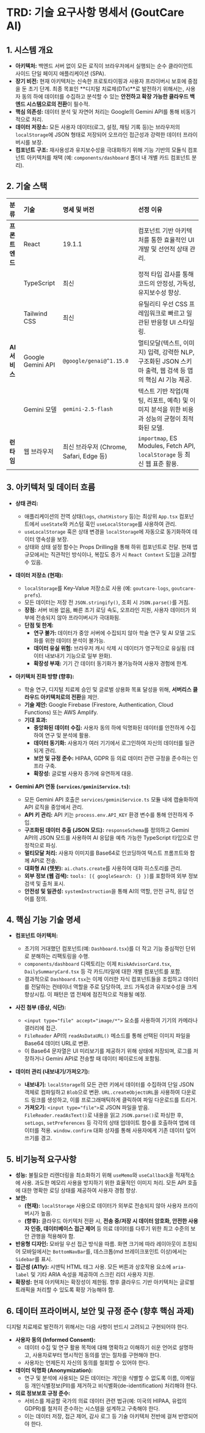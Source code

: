# TRD: 기술 요구사항 명세서 (GoutCare AI)

## 1. 시스템 개요

*   **아키텍처:** 백엔드 서버 없이 모든 로직이 브라우저에서 실행되는 순수 클라이언트 사이드 단일 페이지 애플리케이션 (SPA).
*   **장기 비전:** 현재 아키텍처는 신속한 프로토타이핑과 사용자 프라이버시 보호에 중점을 둔 초기 단계. 최종 목표인 **디지털 치료제(DTx)**로 발전하기 위해서는, 사용자 동의 하에 데이터를 수집하고 분석할 수 있는 **안전하고 확장 가능한 클라우드 백엔드 시스템으로의 전환**이 필수적.
*   **핵심 의존성:** 데이터 분석 및 자연어 처리는 Google의 Gemini API를 통해 비동기적으로 처리.
*   **데이터 저장소:** 모든 사용자 데이터(로그, 설정, 채팅 기록 등)는 브라우저의 `localStorage`에 JSON 형태로 저장되어 오프라인 접근성과 강력한 데이터 프라이버시를 보장.
*   **컴포넌트 구조:** 재사용성과 유지보수성을 극대화하기 위해 기능 기반의 모듈식 컴포넌트 아키텍처를 채택 (예: `components/dashboard` 폴더 내 개별 카드 컴포넌트 분리).

## 2. 기술 스택

| 분류 | 기술 | 명세 및 버전 | 선정 이유 |
| :--- | :--- | :--- | :--- |
| **프론트엔드** | React | 19.1.1 | 컴포넌트 기반 아키텍처를 통한 효율적인 UI 개발 및 선언적 상태 관리. |
| | TypeScript | 최신 | 정적 타입 검사를 통해 코드의 안정성, 가독성, 유지보수성 향상. |
| | Tailwind CSS | 최신 | 유틸리티 우선 CSS 프레임워크로 빠르고 일관된 반응형 UI 스타일링. |
| **AI 서비스** | Google Gemini API | `@google/genai@^1.15.0` | 멀티모달(텍스트, 이미지) 입력, 강력한 NLP, 구조화된 JSON 스키마 출력, 웹 검색 등 앱의 핵심 AI 기능 제공. |
| | Gemini 모델 | `gemini-2.5-flash` | 텍스트 기반 작업(채팅, 리포트, 예측) 및 이미지 분석을 위한 비용과 성능의 균형이 최적화된 모델. |
| **런타임** | 웹 브라우저 | 최신 브라우저 (Chrome, Safari, Edge 등) | `importmap`, ES Modules, Fetch API, `localStorage` 등 최신 웹 표준 활용. |

## 3. 아키텍처 및 데이터 흐름

*   **상태 관리:**
    *   애플리케이션의 전역 상태(`logs`, `chatHistory` 등)는 최상위 `App.tsx` 컴포넌트에서 `useState`와 커스텀 훅인 `useLocalStorage`를 사용하여 관리.
    *   `useLocalStorage` 훅은 상태 변경을 `localStorage`에 자동으로 동기화하여 데이터 영속성을 보장.
    *   상태와 상태 설정 함수는 Props Drilling을 통해 하위 컴포넌트로 전달. 현재 앱 규모에서는 직관적인 방식이나, 복잡도 증가 시 `React Context` 도입을 고려할 수 있음.

*   **데이터 저장소 (현재):**
    *   `localStorage`를 Key-Value 저장소로 사용 (예: `goutcare-logs`, `goutcare-prefs`).
    *   모든 데이터는 저장 전 `JSON.stringify()`, 조회 시 `JSON.parse()`를 거침.
    *   **장점:** 서버 비용 없음, 빠른 초기 로딩 속도, 오프라인 지원, 사용자 데이터가 외부에 전송되지 않아 프라이버시가 극대화됨.
    *   **단점 및 한계:**
        *   **연구 불가:** 데이터가 중앙 서버에 수집되지 않아 학술 연구 및 AI 모델 고도화를 위한 데이터 분석이 불가능.
        *   **데이터 유실 위험:** 브라우저 캐시 삭제 시 데이터가 영구적으로 유실됨 (데이터 내보내기 기능으로 일부 완화).
        *   **확장성 부재:** 기기 간 데이터 동기화가 불가능하여 사용자 경험에 한계.

*   **아키텍처 진화 방향 (향후):**
    *   학술 연구, 디지털 치료제 승인 및 글로벌 상용화 목표 달성을 위해, **서버리스 클라우드 아키텍처로의 전환**을 제안.
    *   **기술 제안:** Google Firebase (Firestore, Authentication, Cloud Functions) 또는 AWS Amplify.
    *   **기대 효과:**
        *   **중앙화된 데이터 수집:** 사용자 동의 하에 익명화된 데이터를 안전하게 수집하여 연구 및 분석에 활용.
        *   **데이터 동기화:** 사용자가 여러 기기에서 로그인하여 자신의 데이터를 일관되게 관리.
        *   **보안 및 규정 준수:** HIPAA, GDPR 등 의료 데이터 관련 규정을 준수하는 인프라 구축.
        *   **확장성:** 글로벌 사용자 증가에 유연하게 대응.

*   **Gemini API 연동 (`services/geminiService.ts`):**
    *   모든 Gemini API 호출은 `services/geminiService.ts` 모듈 내에 캡슐화하여 API 로직을 중앙에서 관리.
    *   **API 키 관리:** API 키는 `process.env.API_KEY` 환경 변수를 통해 안전하게 주입.
    *   **구조화된 데이터 추출 (JSON 모드):** `responseSchema`를 정의하고 Gemini API의 JSON 모드를 사용하여 AI 응답을 예측 가능한 TypeScript 타입으로 안정적으로 파싱.
    *   **멀티모달 처리:** 사용자 이미지를 Base64로 인코딩하여 텍스트 프롬프트와 함께 API로 전송.
    *   **대화형 AI (챗봇):** `ai.chats.create`를 사용하여 대화 히스토리를 관리.
    *   **외부 정보 (웹 검색):** `tools: [{ googleSearch: {} }]`를 포함하여 외부 정보 검색 및 출처 표시.
    *   **안전성 및 일관성:** `systemInstruction`을 통해 AI의 역할, 안전 규칙, 응답 언어를 정의.

## 4. 핵심 기능 기술 명세

*   **컴포넌트 아키텍처:**
    *   초기의 거대했던 컴포넌트(예: `Dashboard.tsx`)를 더 작고 기능 중심적인 단위로 분해하는 리팩토링을 수행.
    *   `components/dashboard` 디렉토리는 이제 `RiskAdvisorCard.tsx`, `DailySummaryCard.tsx` 등 각 카드/타일에 대한 개별 컴포넌트를 포함.
    *   결과적으로 `Dashboard.tsx`는 이제 이러한 자식 컴포넌트들을 조립하고 데이터를 전달하는 컨테이너 역할을 주로 담당하여, 코드 가독성과 유지보수성을 크게 향상시킴. 이 패턴은 앱 전체에 점진적으로 적용될 예정.

*   **사진 첨부 (증상, 식단):**
    *   `<input type="file" accept="image/*">` 요소를 사용하여 기기의 카메라나 갤러리에 접근.
    *   `FileReader` API의 `readAsDataURL()` 메소드를 통해 선택된 이미지 파일을 Base64 데이터 URL로 변환.
    *   이 Base64 문자열은 UI 미리보기를 제공하기 위해 상태에 저장되며, 로그를 저장하거나 Gemini API로 전송할 때 데이터 페이로드에 포함됨.

*   **데이터 관리 (내보내기/가져오기):**
    *   **내보내기:** `localStorage`의 모든 관련 키에서 데이터를 수집하여 단일 JSON 객체로 컴파일하고 `Blob`으로 변환. `URL.createObjectURL`을 사용하여 다운로드 링크를 생성하고, 이를 프로그래매틱하게 클릭하여 파일 다운로드를 트리거.
    *   **가져오기:** `<input type="file">`로 JSON 파일을 받음. `FileReader.readAsText()`로 내용을 읽고 `JSON.parse()`로 파싱한 후, `setLogs`, `setPreferences` 등 각각의 상태 업데이트 함수를 호출하여 앱에 데이터를 적용. `window.confirm` 대화 상자를 통해 사용자에게 기존 데이터 덮어쓰기를 경고.

## 5. 비기능적 요구사항

*   **성능:** 불필요한 리렌더링을 최소화하기 위해 `useMemo`와 `useCallback`을 적재적소에 사용. 과도한 메모리 사용을 방지하기 위한 효율적인 이미지 처리. 모든 API 호출에 대한 명확한 로딩 상태를 제공하여 사용자 경험 향상.
*   **보안:**
    *   **(현재):** `localStorage` 사용으로 데이터가 외부로 전송되지 않아 사용자 프라이버시가 높음.
    *   **(향후):** 클라우드 아키텍처 전환 시, **전송 중/저장 시 데이터 암호화, 안전한 사용자 인증, 데이터베이스 접근 제어** 등 의료 데이터를 다루기 위한 최고 수준의 보안 관행을 적용해야 함.
*   **반응형 디자인:** 모바일 우선 접근 방식을 따름. 화면 크기에 따라 레이아웃이 조정되어 모바일에서는 `BottomNavBar`를, 데스크톱(md 브레이크포인트 이상)에서는 `Sidebar`를 표시.
*   **접근성 (A11y):** 시맨틱 HTML 태그 사용. 모든 버튼과 상호작용 요소에 `aria-label` 및 기타 ARIA 속성을 제공하여 스크린 리더 사용자 지원.
*   **확장성:** 현재 아키텍처는 확장성이 제한됨. 향후 클라우드 기반 아키텍처는 글로벌 트래픽을 처리할 수 있도록 확장 가능해야 함.

## 6. 데이터 프라이버시, 보안 및 규정 준수 (향후 핵심 과제)

디지털 치료제로 발전하기 위해서는 다음 사항이 반드시 고려되고 구현되어야 한다.

*   **사용자 동의 (Informed Consent):**
    *   데이터 수집 및 연구 활용 목적에 대해 명확하고 이해하기 쉬운 언어로 설명하고, 사용자로부터 명시적인 동의를 얻는 절차를 구현해야 한다.
    *   사용자는 언제든지 자신의 동의를 철회할 수 있어야 한다.
*   **데이터 익명화 (Anonymization):**
    *   연구 및 분석에 사용되는 모든 데이터는 개인을 식별할 수 없도록 이름, 이메일 등 개인식별정보(PII)를 제거하고 비식별화(de-identification) 처리해야 한다.
*   **의료 정보보호 규정 준수:**
    *   서비스를 제공할 국가의 의료 데이터 관련 법규(예: 미국의 HIPAA, 유럽의 GDPR)를 철저히 준수하는 시스템을 설계하고 구축해야 한다.
    *   이는 데이터 저장, 접근 제어, 감사 로그 등 기술 아키텍처 전반에 걸쳐 반영되어야 한다.
